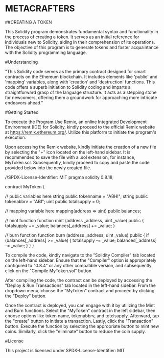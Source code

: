 # METACRAFTERS
##CREATING A TOKEN

This Solidity program demonstrates fundamental syntax and functionality in the process of creating a token. It serves as an initial reference for individuals new to Solidity, aiding in their comprehension of its operations. The objective of this program is to generate tokens and foster acquaintance with the Solidity programming language.

#Understanding

"This Solidity code serves as the primary contract designed for smart contracts on the Ethereum blockchain. It includes elements like 'public' and 'mapping' variables, along with 'creation' and 'destruction' functions. This code offers a superb initiation to Solidity coding and imparts a straightforward grasp of the language structure. It acts as a stepping stone for newcomers, offering them a groundwork for approaching more intricate endeavors ahead."

#Getting Started

To execute the Program Use Remix, an online Integrated Development Environment (IDE) for Solidity, kindly proceed to the official Remix website at https://remix.ethereum.org/. Utilize this platform to initiate the program's execution.

Upon accessing the Remix website, kindly initiate the creation of a new file by selecting the "+" icon located on the left-hand sidebar. It is recommended to save the file with a .sol extension, for instance, MyToken.sol. Subsequently, kindly proceed to copy and paste the code provided below into the newly created file.

//SPDX-License-Identifier: MIT
pragma solidity 0.8.18;

contract MyToken {

// public variables here
string public tokenname = "ABHI";
string public tokenabbrv = "ABI";
uint public totalsupply = 0;

// mapping variable here
mapping(address => uint) public balances;

// mint function
function mint (address _address, uint _value) public {
    totalsupply += _value;
    balances[_address] += _value;
}

// burn function
function burn (address _address, uint _value) public {
    if (balances[_address] >= _value) {
    totalsupply -= _value;
    balances[_address] -= _value;
    }
}
}

To compile the code, kindly navigate to the "Solidity Compiler" tab located on the left-hand sidebar. Ensure that the "Compiler" option is appropriately configured to "0.8.4" or any other compatible version, and subsequently click on the "Compile MyToken.sol" button.

After compiling the code, the contract can be deployed by accessing the "Deploy & Run Transactions" tab located in the left-hand sidebar. From the dropdown menu, choose the "MyToken" contract and proceed by clicking the "Deploy" button.

Once the contract is deployed, you can engage with it by utilizing the Mint and Burn functions. Select the "MyToken" contract in the left sidebar, then choose options like token name, tokenabbrv, and totelsupply. Afterward, tap the "create" button to initiate a transaction. Lastly, click the "Transaction" button. Execute the function by selecting the appropriate button to mint new coins. Similarly, click the "eliminate" button to reduce the coin supply.

#License

This project is licensed under SPDX-License-Identifier: MIT
